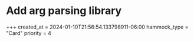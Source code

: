 # Add arg parsing library 
+++
created_at = 2024-01-10T21:56:54.133798911-06:00
hammock_type = "Card"
priority = 4
